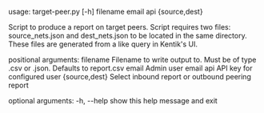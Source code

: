 usage: target-peer.py [-h] filename email api {source,dest}

Script to produce a report on target peers. Script requires two files:
source_nets.json and dest_nets.json to be located in the same directory.
These files are generated from a like query in Kentik's UI.

positional arguments:
  filename       Filename to write output to. Must be of type .csv or .json.
                 Defaults to report.csv
  email          Admin user email
  api            API key for configured user
  {source,dest}  Select inbound report or outbound peering report

optional arguments:
  -h, --help     show this help message and exit
